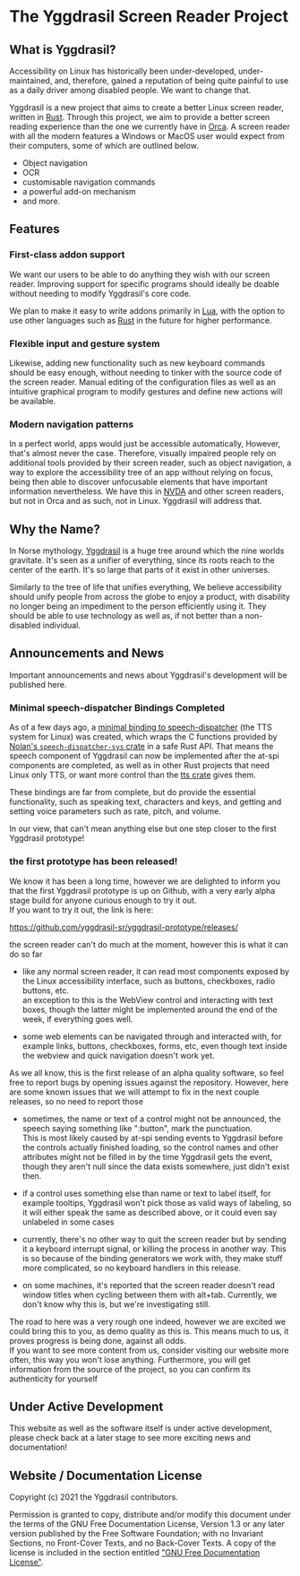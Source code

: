 # The Yggdrasil Screen Reader Project

## What is Yggdrasil?

Accessibility on Linux has historically been under-developed, under-maintained, and, therefore, gained a
reputation of being quite painful to use as a daily driver among disabled people. We want to change that.

Yggdrasil is a new project that aims to create a better Linux screen reader, written in [Rust][rust]. Through
this project, we aim to provide a better screen reading experience than the one we currently have in [Orca][orca].
A screen reader with all the modern features a Windows or MacOS user would expect from their computers, some of which are outlined below.

- Object navigation
- OCR
- customisable navigation commands
- a powerful add-on mechanism
- and more.

[orca]: https://wiki.gnome.org/Projects/Orca
[rust]: https://rust-lang.org/

## Features

### First-class addon support

We want our users to be able to do anything they wish with our screen reader. Improving support for specific
programs should ideally be doable without needing to modify Yggdrasil's core code.

We plan to make it easy to write addons primarily in [Lua][lua], with the option to use other languages such as
[Rust][rust] in the future for higher performance.

[lua]: https://www.lua.org/

### Flexible input and gesture system

Likewise, adding new functionality such as new keyboard commands should be easy enough, without needing to
tinker with the source code of the screen reader. Manual editing of the configuration files as well as an
intuitive graphical program to modify gestures and define new actions will be available.

### Modern navigation patterns

In a perfect world, apps would just be accessible automatically, However, that's almost never the case. Therefore, visually impaired people rely on additional tools provided by
their screen reader, such as object navigation, a way to explore the accessibility tree of an app without relying
on focus, being then able to discover unfocusable elements that have important information nevertheless. We
have this in [NVDA][nvda] and other screen readers, but not in Orca and as such, not in Linux. Yggdrasil will
address that.

[nvda]: https://www.nvaccess.org/

## Why the Name?

In Norse mythology, [Yggdrasil][wikipedia] is a huge tree around which the nine worlds gravitate. It's seen as a
unifier of everything, since its roots reach to the center of the earth. It's so large that parts of it exist in
other universes.

Similarly to the tree of life that unifies everything, We believe accessibility should unify people from across the globe to enjoy a product, with disability no longer
being an impediment to the person efficiently using it. They should be able to use technology as well as, if not
better than a non-disabled individual.

[wikipedia]: https://en.wikipedia.org/wiki/Yggdrasil

## Announcements and News

Important announcements and news about Yggdrasil's development will be published here.

### Minimal speech-dispatcher Bindings Completed

As of a few days ago, a [minimal binding to speech-dispatcher][spd-rs] (the TTS system for Linux) was created, which
wraps the C functions provided by [Nolan's `speech-dispatcher-sys` crate][spd-sys] in a safe Rust API. That means the
speech component of Yggdrasil can now be implemented after the at-spi components are completed, as well as in other Rust
projects that need Linux only TTS, or want more control than the [tts crate][tts-rs] gives them.

These bindings are far from complete, but do provide the essential functionality, such as speaking text, characters and
keys, and getting and setting voice parameters such as rate, pitch, and volume.

In our view, that can't mean anything else but one step closer to the first Yggdrasil prototype!

[spd-rs]: https://github.com/yggdrasil-sr/tts_subsystem
[spd-sys]: https://github.com/ndarilek/speech-dispatcher-sys
[tts-rs]: https://github.com/ndarilek/tts-rs


### the first prototype has been released!

We know it has been a long time, however we are delighted to inform you that the first Yggdrasil prototype is up on Github, with a very early alpha stage build for anyone curious enough to try it out.  
If you want to try it out, the link is here:

<https://github.com/yggdrasil-sr/yggdrasil-prototype/releases/>

the screen reader can't do much at the moment, however this is what it can do so far

* like any normal screen reader, it can read most components exposed by the Linux accessibility interface, such as buttons, checkboxes, radio buttons, etc.  
an exception to this is the WebView control and interacting with text boxes, though the latter might be implemented around the end of the week, if everything goes well.

* some web elements can be navigated through and interacted with, for example links, buttons, checkboxes, forms, etc, even though text inside the webview and quick navigation doesn't work yet.

As we all know, this is the first release of an alpha quality software, so feel free to report bugs by opening issues against the repository. However, here are some known issues that we will attempt to fix in the next couple releases, so no need to report those

* sometimes, the name or text of a control might not be announced, the speech saying something like ":button", mark the punctuation.  
This is most likely caused by at-spi sending events to Yggdrasil before the controls actually finished loading, so the control names and other attributes might not be filled in by the time Yggdrasil gets the event, though they aren't null since the data exists somewhere, just didn't exist then.

* if a control uses something else than name or text to label itself, for example tooltips, Yggdrasil won't pick those as valid ways of labeling, so it will either speak the same as described above, or it could even say unlabeled in some cases

* currently, there's no other way to quit the screen reader but by sending it a keyboard interrupt signal, or killing the process in another way. This is so because of the binding generators we work with, they make stuff more complicated, so no keyboard handlers in this release.

* on some machines, it's reported that the screen reader doesn't read window titles when cycling between them with alt+tab. Currently, we don't know why this is, but we're investigating still.

The road to here was a very rough one indeed, however we are excited we could bring this to you, as demo quality as this is. This means much to us, it proves progress is being done, against all odds.  
If you want to see more content from us, consider visiting our website more often, this way you won't lose anything. Furthermore, you will get information from the source of the project, so you can confirm its authenticity for yourself

## Under Active Development

This website as well as the software itself is under active development, please check back at a later stage to
see more exciting news and documentation!

## Website / Documentation License

Copyright (c) 2021 the Yggdrasil contributors.

Permission is granted to copy, distribute and/or modify this document
under the terms of the GNU Free Documentation License, Version 1.3
or any later version published by the Free Software Foundation;
with no Invariant Sections, no Front-Cover Texts, and no Back-Cover Texts.
A copy of the license is included in the section entitled ["GNU
Free Documentation License"](fdl-1.3.md).
